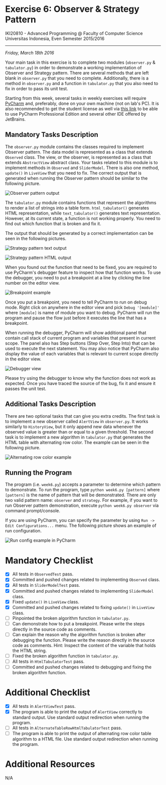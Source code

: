 Exercise 6: Observer & Strategy Pattern
=======================================

IKI20810 - Advanced Programming @ Faculty of Computer Science 
Universitas Indonesia, Even Semester 2015/2016

* * *

*Friday, March 18th 2016*

Your main task in this exercise is to complete two modules (`observer.py` & 
`tabulator.py`) in order to demonstrate a working implementation of Observer 
and Strategy pattern. There are several methods that are left blank in 
`observer.py` that you need to complete. Additionally, there is a method in 
`observer.py` and a function in `tabulator.py` that you also need to fix 
in order to pass its unit test.

Starting from this week, several tasks in weekly exercises will require 
[PyCharm](https://www.jetbrains.com/pycharm/download/) and, preferably, 
done on your own machine (not on lab's PC). It is also recommended to get 
the student license as well via [this link](https://www.jetbrains.com/student/) 
to be able to use PyCharm Professional Edition and several other IDE offered 
by JetBrains.

Mandatory Tasks Description
---------------------------

The `observer.py` module contains the classes required to implement Observer 
pattern. The data model is represented as a class that extends `Observed` 
class. The view, or the observer, is represented as a class that extends 
`AbstractView` abstract class. Your tasks related to this module is to 
implement methods in `Observed` and `SliderModel`. There is also one method, 
`update()` in `LiveView` that you need to fix. The correct output that is 
generated when running the Observer pattern should be similar to the following 
picture.

![Observer pattern output](/img/observer_output.png)

The `tabulator.py` module contains functions that represent the algorithms to 
render a list of strings into a table form. `html_tabulator()` generates 
HTML representation, while `text_tabulator()` generates text representation. 
However, at its current state, a function is not working properly. You 
need to find out which function that is broken and fix it.

The output that should be generated by a correct implementation can be seen 
in the following pictures.

![Strategy pattern text output](/img/strategy_output_2.png)

![Strategy pattern HTML output](/img/correct_strategy_output_1.png)

When you found out the function that need to be fixed, you are required to 
use PyCharm's debugger feature to inspect how that function works. To use the 
debugger, you need to put a breakpoint at a line by clicking the line 
number on the editor view.

![Breakpoint example](/img/breakpoint.png)

Once you put a breakpoint, you need to tell PyCharm to run on debug mode. 
Right click on anywhere in the editor view and pick `Debug '[module]'` 
where `[module]` is name of module you want to debug. PyCharm will run 
the program and pause the flow just before it executes the line that 
has a breakpoint. 

When running the debugger, PyCharm will show additional panel that contain 
call stack of current program and variables that present in current scope. 
The panel also has Step buttons (Step Over, Step Into) that can be used to 
execute the next statement. You may also notice that PyCharm also display 
the value of each variables that is relevant to current scope 
directly in the editor view.

![Debugger view](/img/pycharm_debugger_view.png)

Please try using the debugger to know why the function does not work as 
expected. Once you have traced the source of the bug, fix it and ensure 
it passes the unit test.

Additional Tasks Description
----------------------------

There are two optional tasks that can give you extra credits. The first 
task is to implement a new observer called `AlertView` in `observer.py`. 
It works similarly to `HistoryView`, but it only append new data whenever 
the observed value is greater than or equal to a given threshold. The second 
task is to implement a new algorithm in `tabulator.py` that generates 
the HTML table with alternating row color. The example can be seen in the 
following picture.

![Alternating row color example](/img/alternate_row_example.png)

Running the Program
-------------------

The program (i.e. `week6.py`) accepts a parameter to determine which pattern 
to demonstrate. To run the program, type `python week6.py [pattern]` where 
`[pattern]` is the name of pattern that will be demonstrated. There are only 
two valid pattern name: `observer` and `strategy`. For example, if you want to 
run Observer pattern demonstration, execute `python week6.py observer` via 
command prompt/console. 

If you are using PyCharm, you can specify the parameter by using 
`Run -> Edit Configurations...` menu. The following picture shows an example 
of run configuration.

![Run config example in PyCharm](/img/run_config_pycharm.png) 


Mandatory Checklist
===================

* [X] All tests in `ObservedTest` pass.
* [X] Committed and pushed changes related to implementing `Observed` class.
* [X] All tests in `SliderModelTest` pass.
* [X] Committed and pushed changes related to implementing `SliderModel` class.
* [X] Fixed `update()` in `LiveView` class.
* [X] Committed and pushed changes related to fixing `update()` in `LiveView` class.
* [ ] Pinpointed the broken algorithm function in `tabulator.py`.
* [ ] Can demonstrate how to put a breakpoint. Please write the steps directly in the 
source code as comments.
* [ ] Can explain the reason why the algorithm function is broken after debugging the 
function. Please write the reason directly in the source code as comments. Hint: 
Inspect the content of the variable that holds the HTML string. 
* [ ] Fixed the broken algorithm function in `tabulator.py`.
* [ ] All tests in `HtmlTabulatorTest` pass.
* [ ] Committed and pushed changes related to debugging and fixing the broken 
algorithm function.

Additional Checklist
====================

* [X] All tests in `AlertViewTest` pass.
* [X] The program is able to print the output of `AlertView` 
correctly to standard output. Use standard output redirection 
when running the program.
* [ ] All tests in `AlternateTableRowHtmlTabulatorTest` pass.
* [ ] The program is able to print the output of alternating 
row color table algorithm to a HTML file. Use standard output 
redirection when running the program.

Additional Resources
====================

N/A
